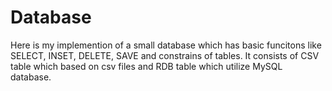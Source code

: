 # Database
Here is my implemention of a small database which has basic funcitons like SELECT, INSET, DELETE, SAVE
and constrains of tables. It consists of CSV table which based on csv files and RDB table which utilize
MySQL database.
